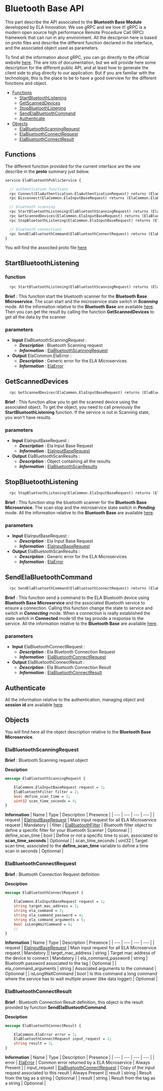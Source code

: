 # Bluetooth Base API
This part describe the API associated to the **Bluetooth Base Module** developped by ELA Innovation. We use gRPC and we love it! gRPC is a modern open source high performance Remote Procedure Call (RPC) framework that can run in any environment. All the desciprion here is based on proto files and describe the different function declared in the interface, and the associated object used as parameters.

To find all the information about gRPC, you can go directly to the official website [here][here_grpc]. The are lots of documentation, but we will provide here some description for the different public API, and at least how to generate the client side to plug directly to our application. But if you are familiar with the technologie, this is the place to be to have a good overview for the different fonctions and object.

- [Functions](#functions)
    - [StartBluetoothListening](#startbluetoothlistening)
    - [GetScannedDevices](#getscanneddevices)
    - [StopBluetoothListening](#stopbluetoothlistening)
    - [SendElaBluetoothCommand](#sendelabluetoothcommand)
    - [Authenticate](#authenticate)
- [Objects](#objects)
    - [ElaBluetoothScanningRequest](#elabluetoothscanningrequest)
    - [ElaBluetoothConnectRequest](#elabluetoothconnectrequest)
    - [ElaBluetoothConnectResult](#elabluetoothconnectresult)

## Functions
The different function provided for the current interface are the one describe in the **proto** summary just below.
```proto
service ElaBluetoothPublicService {

  // authentication functions
  rpc Connect(ElaAuthentication.ElaAuthenticationRequest) returns (ElaAuthentication.ElaAuthenticationResponse) {}
  rpc Disconnect(ElaCommon.ElaInputBaseRequest) returns (ElaCommon.ElaError) {}

  // bluetooth scanning
  rpc StartBluetoothListening(ElaBluetoothScanningRequest) returns (ElaCommon.ElaError) {}
  rpc GetScannedDevices(ElaCommon.ElaInputBaseRequest) returns (ElaBluetoothScanResults) {}
  rpc StopBluetoothListening(ElaCommon.ElaInputBaseRequest) returns (ElaCommon.ElaError) {}

  // bluetooth connections
  rpc SendElaBluetoothCommand(ElaBluetoothConnectRequest) returns (ElaBluetoothConnectResult) {}
}
```

You will find the associted proto file [here](https://github.com/elaInnovation/elaMicroserviceGrpc/blob/master/Protos/Bluetooth/ElaBluetoothPublicAPI.proto)

## StartBluetoothListening
### function
```proto
  rpc StartBluetoothListening(ElaBluetoothScanningRequest) returns (ElaCommon.ElaError) {}
```

**Brief** : This function start the bluetooth scanner for the **Bluetooth Base Microservice**. The scan start and the microservice state switch in ***Scanning*** mode. All the information relative to the **Bluetooth Base** are available [here][here_bluetooth_information]. Then you can get the result by calling the function **GetScannedDevices** to get all the data by the scanner 

### parameters
- **Input** ElaBluetoothScanningRequest :
    - ***Description*** : Bluetooth Scanning request
    - ***Information*** : [ElaBluetoothScanningRequest](#elabluetoothscanningrequest)
- **Output** ElaCommon.ElaError : 
    - ***Description*** : Generic error for the ELA Microservices
    - ***Information*** : [ElaError](https://github.com/elaInnovation/elaMicroserviceGrpc/blob/master/Documentation/Ela%20Common/README.md#elaerror)

## GetScannedDevices
```proto
  rpc GetScannedDevices(ElaCommon.ElaInputBaseRequest) returns (ElaBluetoothScanResults) {}
```

**Brief** : This function allow you to get the scanned device using the associated object. To get the object, you need to call previously the **StartBluetoothListening** function. If the service is not in Scanning state, you won't have results.

### parameters
- **Input** ElaInputBaseRequest :
    - ***Description*** : Ela Input Base Request
    - ***Information*** : [ElaInputBaseRequest](https://github.com/elaInnovation/elaMicroserviceGrpc/blob/master/Documentation/Ela%20Common/README.md#elainputbaserequest)
- **Output** ElaBluetoothScanResults : 
    - ***Description*** : Object containing all the results
    - ***Information*** : [ElaBluetoothScanResults](https://github.com/elaInnovation/elaMicroserviceGrpc/blob/master/Documentation/Bluetooth%20Common/README.md#elabluetoothscanresults)

## StopBluetoothListening
```proto
  rpc StopBluetoothListening(ElaCommon.ElaInputBaseRequest) returns (ElaCommon.ElaError) {}
```

**Brief** : This function stop the bluetooth scanner for the **Bluetooth Base Microservice**. The scan stop and the microservice state switch in ***Pending*** mode. All the information relative to the **Bluetooth Base** are available [here][here_bluetooth_information].

### parameters
- **Input** ElaInputBaseRequest :
    - ***Description*** : Ela Input Base Request
    - ***Information*** : [ElaInputBaseRequest](https://github.com/elaInnovation/elaMicroserviceGrpc/blob/master/Documentation/Ela%20Common/README.md#elainputbaserequest)
- **Output** ElaBluetoothScanResults : 
    - ***Description*** : Generic error for the ELA Microservices
    - ***Information*** : [ElaError](https://github.com/elaInnovation/elaMicroserviceGrpc/blob/master/Documentation/Ela%20Common/README.md#elaerror)

## SendElaBluetoothCommand
```proto
  rpc SendElaBluetoothCommand(ElaBluetoothConnectRequest) returns (ElaBluetoothConnectResult) {}
```

**Brief** : This function send a command to the ELA Bluetooth device using **Bluetooth Base Microservice** and the associated Bluetooth service to ensure a connection. Calling this function change the state to service and switch in ***Connecting*** mode. When a connection is really established the state switch in **Connected** mode till the tag provide a response to the service. All the information relative to the **Bluetooth Base** are available [here][here_bluetooth_information].

### parameters
- **Input** ElaBluetoothConnectRequest :
    - ***Description*** : Ela Bluetooth Connection Request
    - ***Information*** : [ElaBluetoothConnectRequest](https://github.com/elaInnovation/elaMicroserviceGrpc/blob/master/Documentation/Ela%20Base/README.md#elabluetoothconnectrequest)
- **Output** ElaBluetoothConnectResult : 
    - ***Description*** : Ela Bluetooth Connection Result
    - ***Information*** : [ElaBluetoothConnectResult](https://github.com/elaInnovation/elaMicroserviceGrpc/blob/master/Documentation/Ela%20Base/README.md#elabluetoothconnectresult)

## Authenticate
All the information relative to the authentication, managing object and **session id** are available [here](https://github.com/elaInnovation/ELA-Microservices/blob/master/Documentation/Authentication/README.md)

## Objects
You will find here all the object description relative to the **Bluetooth Base Microservice**.

### ElaBluetoothScanningRequest
**Brief** : Bluetooth Scanning request object

**Desciption**
```proto
message ElaBluetoothScanningRequest {

	ElaCommon.ElaInputBaseRequest request = 1;
	ElaBluetoothFilter filter = 2;
	bool define_scan_time = 3;
	uint32 scan_time_seconds = 4;
}
````

**Information**
| Name | Type | Description | Presence |
| --- | --- | --- | --- |
| request | [ElaInputBaseRequest](https://github.com/elaInnovation/elaMicroserviceGrpc/blob/master/Documentation/Ela%20Common/README.md#elainputbaserequest) | Main input request for all ELA Microservice request | Mandatory |
| filter | [ElaBluetoothFilter](https://github.com/elaInnovation/elaMicroserviceGrpc/blob/master/Documentation/Bluetooth%20Common/README.md#elabluetoothfilter) | Bluetooth filter object to define a specific filter for your Bluetooth Scanner | Optionnal |
| define_scan_time | bool | Define or not a specific time to scan, associated to **scan_time_seconds** | Optionnal |
| scan_time_seconds | uint32 | Target scan time, associated to the **define_scan_time** variable to define a time scan in seconds | Optionnal |

### ElaBluetoothConnectRequest
**Brief** : Bluetooth Connection Request definition

**Desciption**
```proto
message ElaBluetoothConnectRequest {
	
	ElaCommon.ElaInputBaseRequest request = 1;
	string target_mac_address = 2;
	string ela_command = 3;
	string ela_command_password = 4;
	string ela_command_arguments = 5;
	bool isLongWaitCommand = 6;
	//
}
```

**Information**
| Name | Type | Description | Presence |
| --- | --- | --- | --- |
| request | [ElaInputBaseRequest](https://github.com/elaInnovation/elaMicroserviceGrpc/blob/master/Documentation/Ela%20Common/README.md#elainputbaserequest) | Main input request for all ELA Microservice request | Mandatory || target_mac_address | string | Target mac address of the device to connect | Mandatory |
| ela_command_password | string | Bluetooth password associated to the tag | Optionnal |
| ela_command_arguments | string | Associated arguments to the command | Optionnal |
| isLongWaitCommand | bool | Is this command a long command where the service has to wait multiple answer (like data logger) | Optionnal |

### ElaBluetoothConnectResult
**Brief** : Bluetooth Connection Result definition, this object is the result provided by function **SendElaBluetoothCommand**.

**Desciption**
```proto
message ElaBluetoothConnectResult {

	ElaCommon.ElaError error = 1;
	ElaBluetoothConnectRequest input_request = 2;
	string result = 3;
}
```

**Information**
| Name | Type | Description | Presence |
| --- | --- | --- | --- |
| error | [ElaError](https://github.com/elaInnovation/elaMicroserviceGrpc/blob/master/Documentation/Ela%20Common/README.md#elaerror) | Common error returned by a ELA Microservice | Always Present |
| input_request | [ElaBluetoothConnectRequest](https://github.com/elaInnovation/elaMicroserviceGrpc/blob/master/Documentation/Bluetooth%20Base/README.md#elabluetoothscanningrequest) | Copy of the input request associated to this result | Always Present || result | string | Result from the tag as a string | Optionnal |
| result | string | Result from the tag as a string | Optionnal |

[here_grpc]: https://grpc.io

[here_bluetooth_information]: https://github.com/elaInnovation/ELA-Microservices/blob/master/Documentation/Bluetooth%20Base/README.md
